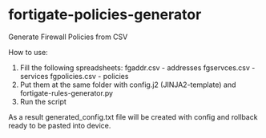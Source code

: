 # fortigate-policies-generator
Generate Firewall Policies from CSV

How to use:

1. Fill the following spreadsheets:
   fgaddr.csv - addresses
   fgservces.csv - services
   fgpolicies.csv - policies
2. Put them at the same folder with config.j2 (JINJA2-template) and fortigate-rules-generator.py
3. Run the script

As a result generated_config.txt file will be created with config and rollback ready to be pasted into device.
